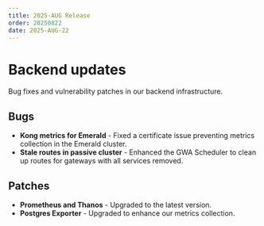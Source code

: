 ```yaml
---
title: 2025-AUG Release
order: 20250822
date: 2025-AUG-22
---
```


# Backend updates

Bug fixes and vulnerability patches in our backend infrastructure.

## Bugs

- **Kong metrics for Emerald** - Fixed a certificate issue preventing metrics collection in the Emerald cluster.
- **Stale routes in passive cluster** - Enhanced the GWA Scheduler to clean up routes for gateways with all services removed.

## Patches

- **Prometheus and Thanos** - Upgraded to the latest version.
- **Postgres Exporter** - Upgraded to enhance our metrics collection.
